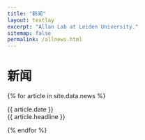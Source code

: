 ```yaml
---
title: "新闻"
layout: textlay
excerpt: "Allan Lab at Leiden University."
sitemap: false
permalink: /allnews.html
---
```


# 新闻

{% for article in site.data.news %}
<p>{{ article.date }} <br>
{{ article.headline }}</p>
{% endfor %}

